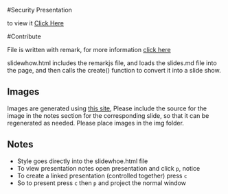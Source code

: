 #Security Presentation

to view it [Click Here](http://rawgit.com/codetech/Security-Presentation/master/slideshow.html)

#Contribute

File is written with remark, for more information [click here](https://github.com/gnab/remark)

slidewhow.html includes the remarkjs file, and loads the slides.md file into the page, and then calls the create() function to convert it into a slide show.

## Images
  Images are generated using [this site](http://shaky.github.bushong.net), Please include the source for the image in the notes section for the corresponding slide, so that it can be regenerated as needed.
  Please place images in the img folder.

## Notes
- Style goes directly into the slidewhoe.html file
- To view presentation notes open presentation and click `p`, notice
- To create a linked presentation (controlled together) press `c`
- So to present press `c` then `p` and project the normal window

